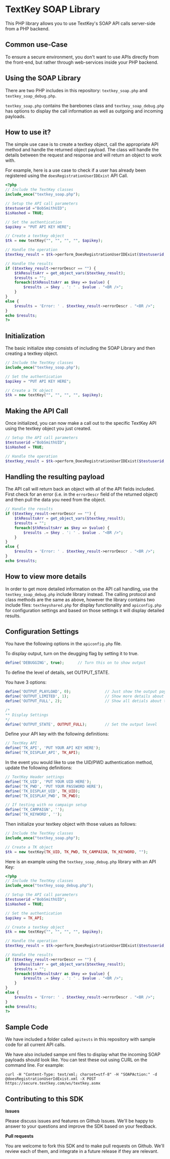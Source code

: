 TextKey SOAP Library
====================

This PHP library allows you to use TextKey's SOAP API calls server-side from a PHP backend.

Common use-Case
---------------

To ensure a secure environment, you don't want to use APIs directly from the front-end, but rather through web-services inside your PHP backend.

Using the SOAP Library
----------------------

There are two PHP includes in this repository: `textkey_soap.php` and `textkey_soap_debug.php`. 

`textkey_soap.php` contains the barebones class and `textkey_soap_debug.php` has options to display the call information as well as outgoing and incoming payloads.

How to use it?
--------------

The simple use case is to create a textkey object, call the appropriate API method and handle the returned object payload. The class will handle the details between the request and response and will return an object to work with.

For example, here is a use case to check if a user has already been registered using the `doesRegistrationUserIDExist` API Call.

```php
<?php
// Include the TextKey classes
include_once("textkey_soap.php");

// Setup the API call parameters
$testuserid ="BobSmithUID";
$isHashed = TRUE;

// Set the authentication
$apikey = "PUT API KEY HERE";

// Create a textkey object
$tk = new textKey("", "", "", "", $apikey);

// Handle the operation
$textkey_result = $tk->perform_DoesRegistrationUserIDExist($testuserid, $isHashed);

// Handle the results
if ($textkey_result->errorDescr == "") {
    $tkResultsArr = get_object_vars($textkey_result);
  	$results = "";
    foreach($tkResultsArr as $key => $value) { 
        $results .= $key . ': ' . $value . "<BR />";
    } 			
}
else {
    $results = 'Error: ' . $textkey_result->errorDescr . "<BR />";
}
echo $results;
?>
```

Initialization
---------------

The basic initialize step consists of including the SOAP Library and then creating a textkey object.

```php
// Include the TextKey classes
include_once("textkey_soap.php");

// Set the authentication
$apikey = "PUT API KEY HERE";

// Create a TK object
$tk = new textKey("", "", "", "", $apikey);
```

Making the API Call
-------------------

Once initialized, you can now make a call out to the specific TextKey API using the textkey object you just created.

```php
// Setup the API call parameters
$testuserid ="BobSmithUID";
$isHashed = TRUE;

// Handle the operation
$textkey_result = $tk->perform_DoesRegistrationUserIDExist($testuserid, $isHashed);
```

Handling the resulting payload
------------------------------

The API call will return back an object with all of the API fields included. First check for an error (i.e. in the `errorDescr` field of the returned object) and then pull the data you need from the object.

```php
// Handle the results
if ($textkey_result->errorDescr == "") {
    $tkResultsArr = get_object_vars($textkey_result);
  	$results = "";
    foreach($tkResultsArr as $key => $value) { 
        $results .= $key . ': ' . $value . "<BR />";
    } 			
}
else {
    $results = 'Error: ' . $textkey_result->errorDescr . "<BR />";
}
echo $results;
```

How to view more details
------------------------

In order to get more detailed information on the API call handling, use the `textkey_soap_debug.php` include library instead. The calling protocol and class methods are the same as above, however the library contains two include files: `textkeyshared.php` for display functionality and `apiconfig.php` for configuration settings and based on those settings it will display detailed results.

Configuration Settings
----------------------

You have the following options in the `apiconfig.php` file.

To display output, turn on the deugging flag by setting it to true.

```php
define('DEBUGGING', true);		// Turn this on to show output
```

To define the level of details, set OUTPUT_STATE. 

You have 3 options: 

```php
define('OUTPUT_PLAYLOAD', 0);				// Just show the output payload
define('OUTPUT_LIMITED', 1);				// Show more details about the API call
define('OUTPUT_FULL', 2);					// Show all detials about the API call

/*
** Display Settings
*/
define('OUTPUT_STATE', OUTPUT_FULL);		// Set the output level
```

Define your API key with the following definitions:

```php
// TextKey API
define('TK_API', 'PUT YOUR API KEY HERE');
define('TK_DISPLAY_API', TK_API);
```

In the event you would like to use the UID/PWD authentication method, update the following definitions:

```php
// TextKey Header settings
define('TK_UID', 'PUT YOUR UID HERE');
define('TK_PWD', 'PUT YOUR PASSWORD HERE');
define('TK_DISPLAY_UID', TK_UID);
define('TK_DISPLAY_PWD', TK_PWD);

// If testing with no campaign setup
define('TK_CAMPAIGN', '');
define('TK_KEYWORD', '');
```

Then initialize your textkey object with those values as follows:
 
```php
// Include the TextKey classes
include_once("textkey_soap.php");

// Create a TK object
$tk = new textKey(TK_UID, TK_PWD, TK_CAMPAIGN, TK_KEYWORD, "");
```

Here is an example using the `textkey_soap_debug.php` library with an API Key:

```php
<?php
// Include the TextKey classes
include_once("textkey_soap_debug.php");

// Setup the API call parameters
$testuserid ="BobSmithUID";
$isHashed = TRUE;

// Set the authentication
$apikey = TK_API;

// Create a textkey object
$tk = new textKey("", "", "", "", $apikey);

// Handle the operation
$textkey_result = $tk->perform_DoesRegistrationUserIDExist($testuserid, $isHashed);

// Handle the results
if ($textkey_result->errorDescr == "") {
    $tkResultsArr = get_object_vars($textkey_result);
  	$results = "";
    foreach($tkResultsArr as $key => $value) { 
        $results .= $key . ': ' . $value . "<BR />";
    } 			
}
else {
    $results = 'Error: ' . $textkey_result->errorDescr . "<BR />";
}
echo $results;
?>
```

Sample Code
-----------

We have included a folder called `apitests` in this repository with sample code for all current API calls. 

We have also included sampe xml files to display what the incoming SOAP payloads should look like. You can test these out using CURL on the command line. For example:

```
curl -H "Content-Type: text/xml; charset=utf-8" -H "SOAPAction:" -d @doesRegistrationUserIdExist.xml -X POST https://secure.textkey.com/ws/textkey.asmx
```

Contributing to this SDK
------------------------

**Issues**

Please discuss issues and features on Github Issues. We'll be happy to answer to your questions and improve the SDK based on your feedback.

**Pull requests**

You are welcome to fork this SDK and to make pull requests on Github. We'll review each of them, and integrate in a future release if they are relevant.
